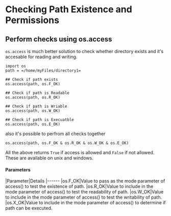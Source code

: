 # Checking Path Existence and Permissions



## Perform checks using os.access


`os.access` is much better solution to check whether directory exists and it's accesable for reading and writing.

```
import os
path = =/home/myFiles/directory1=

## Check if path exists
os.access(path, os.F_OK)

## Check if path is Readable
os.access(path, os.R_OK)

## Check if path is Wriable
os.access(path, os.W_OK)

## Check if path is Execuatble
os.access(path, os.E_OK)

```

also it's possible to perfrom all checks together

```
os.access(path, os.F_OK & os.R_OK & os.W_OK & os.E_OK)

```

All the above returns `True` if access is allowed and `False` if not allowed.
These are available on unix and windows.



#### Parameters


|Parameter|Details
|------
|os.F_OK|Value to pass as the mode parameter of access() to test the existence of path.
|os.R_OK|Value to include in the mode parameter of access() to test the readability of path.
|os.W_OK|Value to include in the mode parameter of access() to test the writability of path.
|os.X_OK|Value to include in the mode parameter of access() to determine if path can be executed.

